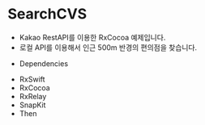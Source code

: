 # SearchCVS
  - Kakao RestAPI를 이용한 RxCocoa 예제입니다.
  - 로컬 API를 이용해서 인근 500m 반경의 편의점을 찾습니다.

 * Dependencies
  - RxSwift
  - RxCocoa
  - RxRelay
  - SnapKit
  - Then